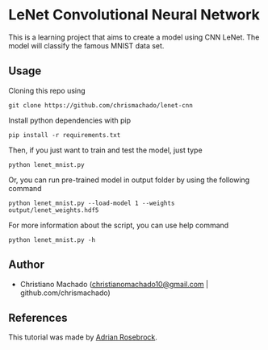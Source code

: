 # LeNet Convolutional Neural Network
This is a learning project that aims to create a model using CNN LeNet. The model will classify the famous MNIST data set.

## Usage

Cloning this repo using
```commandline
git clone https://github.com/chrismachado/lenet-cnn
```

Install python dependencies with pip
```commandline
pip install -r requirements.txt 
```
Then, if you just want to train and test the model, just type
```commandline
python lenet_mnist.py 
```
Or, you can run pre-trained model in output folder by using the following command
```commandline
python lenet_mnist.py --load-model 1 --weights output/lenet_weights.hdf5 
```

For more information about the script, you can use help command
```commandline
python lenet_mnist.py -h 
```

## Author
- Christiano Machado (christianomachado10@gmail.com | github.com/chrismachado)


## References
This tutorial was made by [Adrian Rosebrock](https://www.pyimagesearch.com/2016/08/01/lenet-convolutional-neural-network-in-python/).